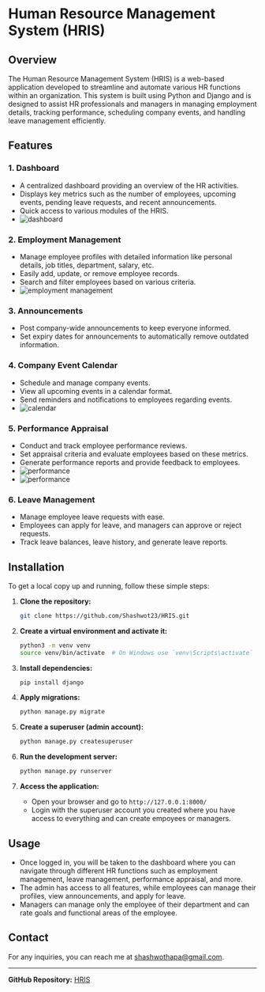 # Human Resource Management System (HRIS)

## Overview
The Human Resource Management System (HRIS) is a web-based application developed to streamline and automate various HR functions within an organization. This system is built using Python and Django and is designed to assist HR professionals and managers in managing employment details, tracking performance, scheduling company events, and handling leave management efficiently.

## Features
### 1. **Dashboard**
   - A centralized dashboard providing an overview of the HR activities.
   - Displays key metrics such as the number of employees, upcoming events, pending leave requests, and recent announcements.
   - Quick access to various modules of the HRIS.
   - ![dashboard](https://i.imgur.com/LoWjJU6.png)

### 2. **Employment Management**
   - Manage employee profiles with detailed information like personal details, job titles, department, salary, etc.
   - Easily add, update, or remove employee records.
   - Search and filter employees based on various criteria.
   - ![employment management](https://photos.google.com/search/_tra_/photo/AF1QipPk0yDsrjDgfZSQhE7UazW8y9UZjnV5URfWVh2I)

### 3. **Announcements**
   - Post company-wide announcements to keep everyone informed.
   - Set expiry dates for announcements to automatically remove outdated information.

### 4. **Company Event Calendar**
   - Schedule and manage company events.
   - View all upcoming events in a calendar format.
   - Send reminders and notifications to employees regarding events.
   - ![calendar](https://photos.google.com/search/_tra_/photo/AF1QipPNMMSfNgA8-_DCraMxpi9PWkC8concfil_GR5U)

### 5. **Performance Appraisal**
   - Conduct and track employee performance reviews.
   - Set appraisal criteria and evaluate employees based on these metrics.
   - Generate performance reports and provide feedback to employees.
   - ![performance](https://photos.google.com/search/_tra_/photo/AF1QipPP7Gv1n7z9ZpOuOlCtcgxQLqysNRbYDGUR8YN6)
   - ![performance](https://photos.google.com/search/_tra_/photo/AF1QipOgi0vnuZdwqJfC7AN_NUQ0oy9oetxBrB16zZpZ)

### 6. **Leave Management**
   - Manage employee leave requests with ease.
   - Employees can apply for leave, and managers can approve or reject requests.
   - Track leave balances, leave history, and generate leave reports.

## Installation
To get a local copy up and running, follow these simple steps:

1. **Clone the repository:**
    ```bash
    git clone https://github.com/Shashwot23/HRIS.git
    ```

2. **Create a virtual environment and activate it:**
    ```bash
    python3 -m venv venv
    source venv/bin/activate  # On Windows use `venv\Scripts\activate`
    ```

3. **Install dependencies:**
    ```bash
    pip install django
    ```

4. **Apply migrations:**
    ```bash
    python manage.py migrate
    ```

5. **Create a superuser (admin account):**
    ```bash
    python manage.py createsuperuser
    ```

6. **Run the development server:**
    ```bash
    python manage.py runserver
    ```

7. **Access the application:**
    - Open your browser and go to `http://127.0.0.1:8000/`
    - Login with the superuser account you created where you have access to everything and can create empoyees or managers.

## Usage
- Once logged in, you will be taken to the dashboard where you can navigate through different HR functions such as employment management, leave management, performance appraisal, and more.
- The admin has access to all features, while employees can manage their profiles, view announcements, and apply for leave.
- Managers can manage only the employee of their department and can rate goals and functional areas of the employee.

## Contact
For any inquiries, you can reach me at [shashwothapa@gmail.com](mailto:shashwothapa@gmail.com).

---

**GitHub Repository:** [HRIS](https://github.com/Shashwot23/HRIS)

